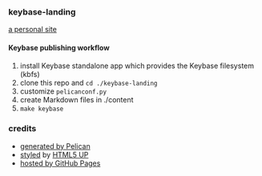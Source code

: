 ### keybase-landing

[a personal site](https://www.qrk.us)

#### Keybase publishing workflow

1. install Keybase standalone app which provides the Keybase filesystem (kbfs)
2. clone this repo and `cd ./keybase-landing`
3. customize `pelicanconf.py`
4. create Markdown files in ./content
5. `make keybase`

### credits

* [generated by Pelican](https://getpelican.com/)
* [styled](https://github.com/frankV/twenty-pelican-html5up) by [HTML5 UP](http://html5up.net)
* [hosted by GitHub Pages](https://github.com/qrkourier/keybase-landing)
